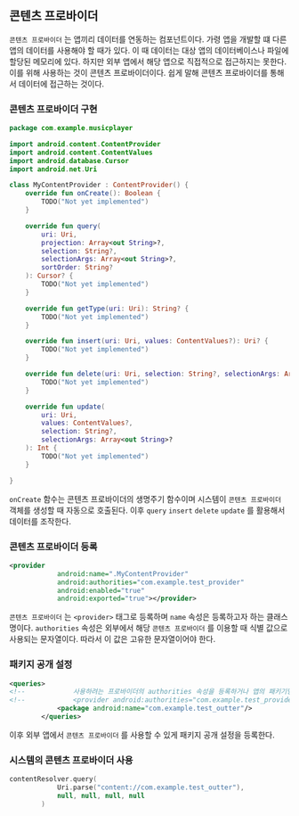 ## 콘텐츠 프로바이더

`콘텐츠 프로바이더` 는 앱끼리 데이터를 연동하는 컴포넌트이다. 가령 앱을 개발할 떄 다른 앱의 데이터를 사용해야 할 때가 있다. 이 때 데이터는 대상 앱의 데이터베이스나 파일에 할당된 메모리에 있다. 하지만 외부 앱에서 해당 앱으로 직접적으로 접근하지는 못한다. 이를 위해 사용하는 것이 콘텐츠 프로바이더이다. 쉽게 말해 콘텐츠 프로바이더를 통해서 데이터에 접근하는 것이다.

### 콘텐츠 프로바이더 구현

```kotlin
package com.example.musicplayer

import android.content.ContentProvider
import android.content.ContentValues
import android.database.Cursor
import android.net.Uri

class MyContentProvider : ContentProvider() {
    override fun onCreate(): Boolean {
        TODO("Not yet implemented")
    }

    override fun query(
        uri: Uri,
        projection: Array<out String>?,
        selection: String?,
        selectionArgs: Array<out String>?,
        sortOrder: String?
    ): Cursor? {
        TODO("Not yet implemented")
    }

    override fun getType(uri: Uri): String? {
        TODO("Not yet implemented")
    }

    override fun insert(uri: Uri, values: ContentValues?): Uri? {
        TODO("Not yet implemented")
    }

    override fun delete(uri: Uri, selection: String?, selectionArgs: Array<out String>?): Int {
        TODO("Not yet implemented")
    }

    override fun update(
        uri: Uri,
        values: ContentValues?,
        selection: String?,
        selectionArgs: Array<out String>?
    ): Int {
        TODO("Not yet implemented")
    }

}
```

`onCreate` 함수는 콘텐츠 프로바이더의 생명주기 함수이며 시스템이 `콘텐츠 프로바이더` 객체를 생성할 때 자동으로 호출된다. 이후 `query` `insert` `delete` `update` 를 활용해서 데이터를 조작한다.

### 콘텐츠 프로바이더 등록

```xml
<provider
            android:name=".MyContentProvider"
            android:authorities="com.example.test_provider"
            android:enabled="true"
            android:exported="true"></provider>
```

`콘텐츠 프로바이더` 는 `<provider>` 태그로 등록하며 `name` 속성은 등록하고자 하는 클래스명이다. `authorities` 속성은 외부에서 해당 `콘텐츠 프로바이더` 를 이용할 때 식별 값으로 사용되는 문자열이다. 따라서 이 값은 고유한 문자열이어야 한다.

### 패키지 공개 설정

```xml
<queries>
<!--            사용하려는 프로바이더의 authorities 속성을 등록하거나 앱의 패키기명을 등록-->
<!--            <provider android:authorities="com.example.test_provider"/>-->
            <package android:name="com.example.test_outter"/>
        </queries>
```

이후 외부 앱에서 `콘텐츠 프로바이더` 를 사용할 수 있게 패키지 공개 설정을 등록한다. 

### 시스템의 콘텐츠 프로바이더 사용

```kotlin
contentResolver.query(
            Uri.parse("content://com.example.test_outter"),
            null, null, null, null
        )
```
